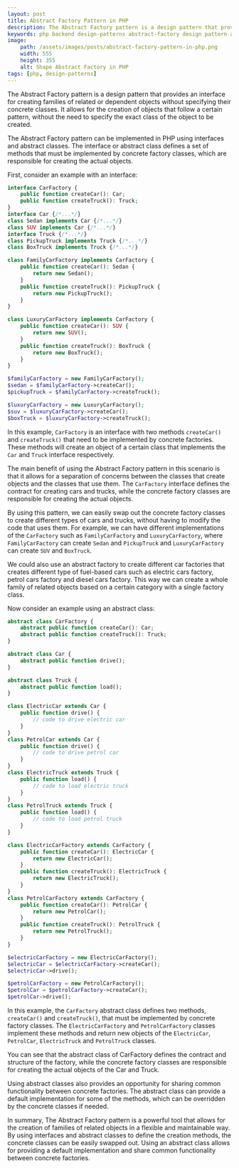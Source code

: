 ```yaml
---
layout: post
title: Abstract Factory Pattern in PHP
description: The Abstract Factory pattern is a design pattern that provides an interface for creating families of related or dependent objects without specifying their concrete classes.
keywords: php backend design-patterns abstract-factory design pattern abstract factory
image:
    path: /assets/images/posts/abstract-factory-pattern-in-php.png
    width: 555
    height: 355
    alt: Shape Abstract Factory in PHP
tags: [php, design-patterns]
---
```


The Abstract Factory pattern is a design pattern that provides an interface for creating families of related or dependent objects without specifying their concrete classes.
It allows for the creation of objects that follow a certain pattern, without the need to specify the exact class of the object to be created.

The Abstract Factory pattern can be implemented in PHP using interfaces and abstract classes.
The interface or abstract class defines a set of methods that must be implemented by concrete factory classes, which are responsible for creating the actual objects.

First, consider an example with an interface:

```php
interface CarFactory {
    public function createCar(): Car;
    public function createTruck(): Truck;
}
interface Car {/*...*/}
class Sedan implements Car {/*...*/}
class SUV implements Car {/*...*/}
interface Truck {/*...*/}
class PickupTruck implements Truck {/*...*/}
class BoxTruck implements Truck {/*...*/}

class FamilyCarFactory implements CarFactory {
    public function createCar(): Sedan {
        return new Sedan();
    }
    public function createTruck(): PickupTruck {
        return new PickupTruck();
    }
}

class LuxuryCarFactory implements CarFactory {
    public function createCar(): SUV {
        return new SUV();
    }
    public function createTruck(): BoxTruck {
        return new BoxTruck();
    }
}

$familyCarFactory = new FamilyCarFactory();
$sedan = $familyCarFactory->createCar();
$pickupTruck = $familyCarFactory->createTruck();

$luxuryCarFactory = new LuxuryCarFactory();
$suv = $luxuryCarFactory->createCar();
$boxTruck = $luxuryCarFactory->createTruck();
```

In this example, `CarFactory` is an interface with two methods `createCar()` and `createTruck()` that need to be implemented by concrete factories.
These methods will create an object of a certain class that implements the `Car` and `Truck` interface respectively.

The main benefit of using the Abstract Factory pattern in this scenario is that it allows for a separation of concerns between the classes that create objects and the classes that use them.
The `CarFactory` interface defines the contract for creating cars and trucks, while the concrete factory classes are responsible for creating the actual objects.

By using this pattern, we can easily swap out the concrete factory classes to create different types of cars and trucks, without having to modify the code that uses them.
For example, we can have different implementations of the `CarFactory` such as `FamilyCarFactory` and `LuxuryCarFactory`,
where `FamilyCarFactory` can create `Sedan` and `PickupTruck` and `LuxuryCarFactory` can create `SUV` and `BoxTruck`.

We could also use an abstract factory to create different car factories that creates different type of fuel-based cars such as electric cars factory,
petrol cars factory and diesel cars factory. This way we can create a whole family of related objects based on a certain category with a single factory class.

Now consider an example using an abstract class:

```php
abstract class CarFactory {
    abstract public function createCar(): Car;
    abstract public function createTruck(): Truck;
}

abstract class Car {
    abstract public function drive();
}

abstract class Truck {
    abstract public function load();
}

class ElectricCar extends Car {
    public function drive() {
        // code to drive electric car
    }
}
class PetrolCar extends Car {
    public function drive() {
        // code to drive petrol car
    }
}
class ElectricTruck extends Truck {
    public function load() {
        // code to load electric truck
    }
}
class PetrolTruck extends Truck {
    public function load() {
        // code to load petrol truck
    }
}

class ElectricCarFactory extends CarFactory {
    public function createCar(): ElectricCar {
        return new ElectricCar();
    }
    public function createTruck(): ElectricTruck {
        return new ElectricTruck();
    }
}
class PetrolCarFactory extends CarFactory {
    public function createCar(): PetrolCar {
        return new PetrolCar();
    }
    public function createTruck(): PetrolTruck {
        return new PetrolTruck();
    }
}

$electricCarFactory = new ElectricCarFactory();
$electricCar = $electricCarFactory->createCar();
$electricCar->drive();

$petrolCarFactory = new PetrolCarFactory();
$petrolCar = $petrolCarFactory->createCar();
$petrolCar->drive();
```

In this example, the `CarFactory` abstract class defines two methods, `createCar()` and `createTruck()`, that must be implemented by concrete factory classes.
The `ElectricCarFactory` and `PetrolCarFactory` classes implement these methods and return new objects of the `ElectricCar`, `PetrolCar`, `ElectricTruck` and `PetrolTruck` classes.

You can see that the abstract class of CarFactory defines the contract and structure of the factory, while the concrete factory classes are responsible for creating the actual objects of the Car and Truck.

Using abstract classes also provides an opportunity for sharing common functionality between concrete factories. The abstract class can provide a default implementation for some of the methods, which can be overridden by the concrete classes if needed.

In summary, The Abstract Factory pattern is a powerful tool that allows for the creation of families of related objects in a flexible and maintainable way.
By using interfaces and abstract classes to define the creation methods, the concrete classes can be easily swapped out.
Using an abstract class allows for providing a default implementation and share common functionality between concrete factories.